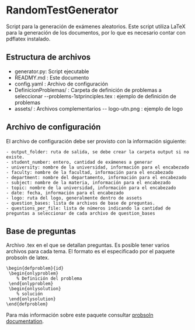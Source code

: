 # RandomTestGenerator

Script para la generación de exámenes aleatorios. 
Este script utiliza LaTeX para la generación de los documentos, por lo que es necesario contar con pdflatex instalado.

## Estructura de archivos

- generator.py: Script ejecutable 
- READMY.md : Este documento
- config.yaml : Archivo de configuración
- DefinicionProblemas/ : Carpeta de definición de problemas a seleccionar
--problems-1stprinciples.tex : ejemplo de definición de problemas
- assets/ : Archivos complementarios
-- logo-utn.png : ejemplo de logo

## Archivo de configuración

El archivo de configuración debe ser provisto con la información siguiente:
```
- output_folder: ruta de salida, se debe crear la carpeta output si no existe.
- student_number: entero, cantidad de exámenes a generar
- university: nombre de la universidad, información para el encabezado
- faculty: nombre de la facultad, información para el encabezado
- department: nombre del departamento, información para el encabezado
- subject: nombre de la materia, información para el encabezado
- topic: nombre de la universidad, información para el encabezado
- date: fecha, información para el encabezado
- logo: ruta del logo, generalmente dentro de assets
- question_bases: lista de archivos de base de preguntas.
- questions_per_file: lista de números indicando la cantidad de preguntas a seleccionar de cada archivo de question_bases
```
## Base de preguntas

Archivo .tex en el que se detallan preguntas. Es posible tener varios archivos para cada tema.
El formato es el especificado por el paquete probsoln de latex. 

```
\begin{defproblem}{id}
 \begin{onlyproblem}
    % Definición del problema
 \end{onlyproblem}
 \begin{onlysolution}
    % solución
 \end{onlysolution}
\end{defproblem}
```

Para más información sobre este paquete consultar [probsoln documentation](http://ctan.dcc.uchile.cl/macros/latex/contrib/probsoln/probsoln.pdf).




